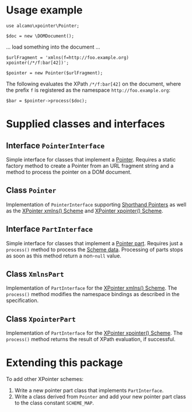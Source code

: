 # Usage example

~~~
use alcamo\xpointer\Pointer;

$doc = new \DOMDocument();
~~~

... load something into the document ...

~~~
$urlFragment = 'xmlns(f=http://foo.example.org) xpointer(/*/f:bar[42])';

$pointer = new Pointer($urlFragment);
~~~

The following evaluates the XPath `/*/f:bar[42]` on the document,
where the prefix `f` is registered as the namespace
`http://foo.example.org`:

~~~
$bar = $pointer->process($doc);
~~~


# Supplied classes and interfaces

## Interface `PointerInterface`

Simple interface for classes that implement a
[Pointer](https://www.w3.org/TR/xptr-framework/#dt-pointer). Requires
a static factory method to create a Pointer from an URL fragment
string and a method to process the pointer on a DOM document.

## Class `Pointer`

Implementation of `PointerInterface` supporting [Shorthand Pointers](https://www.w3.org/TR/xptr-framework/#shorthand) as well as the [XPointer xmlns()
Scheme](https://www.w3.org/TR/xptr-xmlns/) and [XPointer xpointer()
Scheme](https://www.w3.org/TR/xptr-xpointer/).

## Interface `PartInterface`

Simple interface for classes that implement a [Pointer
part](https://www.w3.org/TR/xptr-framework/#dt-pointerpart). Requires
just a `process()` method to process the [Scheme
data](https://www.w3.org/TR/xptr-framework/#syntax). Processing of
parts stops as soon as this method return a non-`null` value.

## Class `XmlnsPart`

Implementation of `PartInterface` for the [XPointer xmlns()
Scheme](https://www.w3.org/TR/xptr-xmlns/). The `process()` method
modifies the namespace bindings as described in the specification.

## Class `XpointerPart`

Implementation of `PartInterface` for the [XPointer xpointer()
Scheme](https://www.w3.org/TR/xptr-xpointer/). The `process()` method
returns the result of XPath evaluation, if successful.


# Extending this package

To add other XPointer schemes:
1. Write a new pointer part class that implements `PartInterface`.
2. Write a class derived from `Pointer` and add your new pointer part
   class to the class constant `SCHEME_MAP`.
